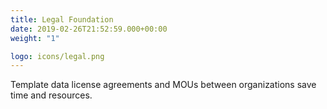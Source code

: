 ```yaml
---
title: Legal Foundation
date: 2019-02-26T21:52:59.000+00:00
weight: "1"

logo: icons/legal.png
---
```

Template data license agreements and MOUs between organizations save time and resources.